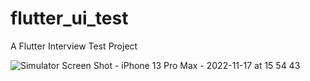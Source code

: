 # flutter_ui_test

A Flutter Interview Test Project

![Simulator Screen Shot - iPhone 13 Pro Max - 2022-11-17 at 15 54 43](https://user-images.githubusercontent.com/89414401/202479599-b5c739a0-126a-4ed8-8e3b-986c3c7466ef.png)
